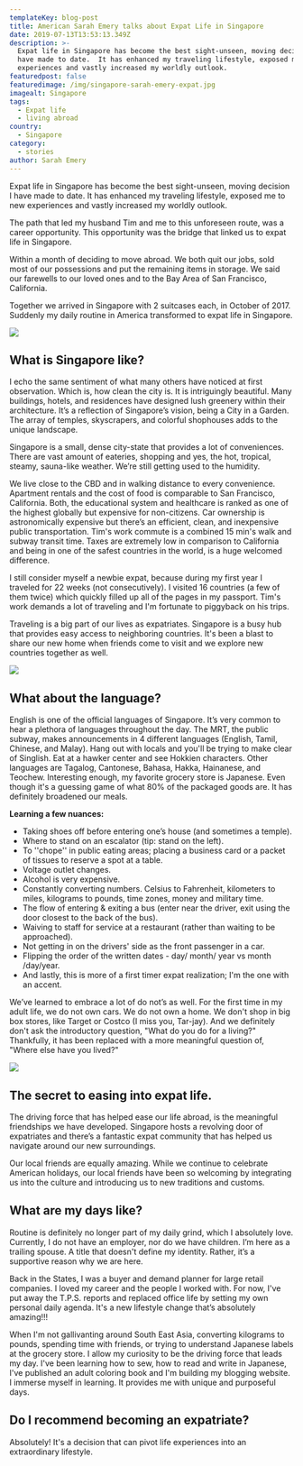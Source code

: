 ```yaml
---
templateKey: blog-post
title: American Sarah Emery talks about Expat Life in Singapore
date: 2019-07-13T13:53:13.349Z
description: >-
  Expat life in Singapore has become the best sight-unseen, moving decision I
  have made to date.  It has enhanced my traveling lifestyle, exposed me to new
  experiences and vastly increased my worldly outlook.  
featuredpost: false
featuredimage: /img/singapore-sarah-emery-expat.jpg
imagealt: Singapore
tags:
  - Expat life
  - living abroad
country:
  - Singapore
category:
  - stories
author: Sarah Emery
---
```

Expat life in Singapore has become the best sight-unseen, moving decision I have made to date.  It has enhanced my traveling lifestyle, exposed me to new experiences and vastly increased my worldly outlook.   

The path that led my husband Tim and me to this unforeseen route, was a career opportunity.   This opportunity was the bridge that linked us to expat life in Singapore.

Within a month of deciding to move abroad.  We both quit our jobs, sold most of our possessions and put the remaining items in storage.  We said our farewells to our loved ones and to the Bay Area of San Francisco, California.  

Together we arrived in Singapore with 2 suitcases each, in October of 2017. Suddenly my daily routine in America transformed to expat life in Singapore.

![](/img/singapore-expat-life-sarah-emery.jpg)

## What is Singapore like?

I echo the same sentiment of what many others have noticed at first observation.  Which is, how clean the city is. It is intriguingly beautiful.  Many buildings, hotels, and residences have designed lush greenery within their architecture. It’s a reflection of Singapore’s vision, being a City in a Garden. The array of temples, skyscrapers, and colorful shophouses adds to the unique landscape.

Singapore is a small, dense city-state that provides a lot of conveniences.  There are vast amount of eateries, shopping and yes, the hot, tropical, steamy, sauna-like weather.  We’re still getting used to the humidity.

We live close to the CBD and in walking distance to every convenience.  Apartment rentals and the cost of food is comparable to San Francisco, California.  Both, the educational system and healthcare is ranked as one of the highest globally but expensive for non-citizens.  Car ownership is astronomically expensive but there’s an efficient, clean, and inexpensive public transportation.  Tim's work commute is a combined 15 min's walk and subway transit time.  Taxes are extremely low in comparison to California and being in one of the safest countries in the world, is a huge welcomed difference.  

I still consider myself a newbie expat, because during my first year I traveled for 22 weeks (not consecutively).  I visited 16 countries (a few of them twice) which quickly filled up all of the pages in my passport.  Tim's work demands a lot of traveling and I'm fortunate to piggyback on his trips. 

Traveling is a big part of our lives as expatriates.  Singapore is a busy hub that provides easy access to neighboring countries.  It's been a blast to share our new home when friends come to visit and we explore new countries together as well.

![](/img/singapore-sarah-emery-expat-life.jpg)

## What about the language?

English is one of the official languages of Singapore. It’s very common to hear a plethora of languages throughout the day.  The MRT, the public subway, makes announcements in 4 different languages (English, Tamil, Chinese, and Malay).  Hang out with locals and you'll be trying to make clear of Singlish.  Eat at a hawker center and see Hokkien characters.  Other languages are Tagalog, Cantonese, Bahasa, Hakka, Hainanese, and Teochew.  Interesting enough, my favorite grocery store is Japanese.  Even though it's a guessing game of what 80% of the packaged goods are.  It has definitely broadened our meals.  

**Learning a few nuances:**  

* Taking shoes off before entering one’s house (and sometimes a temple). 
* Where to stand on an escalator (tip: stand on the left).
* To ''chope'' in public eating areas; placing a business card or a packet of tissues to reserve a spot at a table. 
* Voltage outlet changes.
* Alcohol is very expensive.  
* Constantly converting numbers. Celsius to Fahrenheit, kilometers to miles, kilograms to pounds, time zones, money and military time. 
* The flow of entering & exiting a bus (enter near the driver, exit using the door closest to the back of the bus).  
* Waiving to staff for service at a restaurant (rather than waiting to be approached).  
* Not getting in on the drivers' side as the front passenger in a car.
* Flipping the order of the written dates - day/ month/ year vs month /day/year.
* And lastly, this is more of a first timer expat realization; I'm the one with an accent.

We’ve learned to embrace a lot of do not’s as well.  For the first time in my adult life, we do not own cars.  We do not own a home.  We don't shop in big box stores, like Target or Costco (I miss you, Tar-jay).  And we definitely don't ask the introductory question, "What do you do for a living?" Thankfully, it has been replaced with a more meaningful question of, "Where else have you lived?"

![](/img/expat-life-in-singapore-sarah-emery.jpg)

## The secret to easing into expat life.

The driving force that has helped ease our life abroad, is the meaningful friendships we have developed.  Singapore hosts a revolving door of expatriates and there’s a fantastic expat community that has helped us navigate around our new surroundings.

Our local friends are equally amazing.  While we continue to celebrate American holidays, our local friends have been so welcoming by integrating us into the culture and introducing us to new traditions and customs.  

## What are my days like?

Routine is definitely no longer part of my daily grind, which I absolutely love.  Currently, I do not have an employer, nor do we have children.  I’m here as a trailing spouse.  A title that doesn't define my identity.  Rather, it’s a supportive reason why we are here.   

Back in the States, I was a buyer and demand planner for large retail companies.  I loved my career and the people I worked with.  For now, I've put away the T.P.S. reports and replaced office life by setting my own personal daily agenda.  It's a new lifestyle change that’s absolutely amazing!!! 

When I'm not gallivanting around South East Asia, converting kilograms to pounds, spending time with friends, or trying to understand Japanese labels at the grocery store.  I allow my curiosity to be the driving force that leads my day.  I've been learning how to sew, how to read and write in Japanese, I've published an adult coloring book and I'm building my blogging website.  I immerse myself in learning.  It provides me with unique and purposeful days.

## Do I recommend becoming an expatriate?

Absolutely!  It's a decision that can pivot life experiences into an extraordinary lifestyle.
